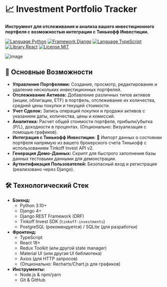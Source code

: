 # 📈 Investment Portfolio Tracker

**Инструмент для отслеживания и анализа вашего инвестиционного портфеля с возможностью интеграции с Тинькофф Инвестиции.**

[![Language Python](https://img.shields.io/badge/Language-Python-blue.svg)](https://www.python.org/)
[![Framework Django](https://img.shields.io/badge/Framework-Django-0C3C26.svg?logo=django)](https://www.djangoproject.com/)
[![Language TypeScript](https://img.shields.io/badge/Language-TypeScript-blue.svg?logo=typescript)](https://www.typescriptlang.org/)
[![Library React](https://img.shields.io/badge/Library-React-61DAFB.svg?logo=react)](https://reactjs.org/)
[![License MIT](https://img.shields.io/badge/License-MIT-green.svg)](https://opensource.org/licenses/MIT)

![image](https://github.com/user-attachments/assets/fc1a8114-aa87-41c8-bafc-3246f53aed00)


## 🌟 Основные Возможности

*   **Управление Портфелями:** Создание, просмотр, редактирование и удаление нескольких инвестиционных портфелей.
*   **Отслеживание Активов:** Добавление различных типов активов (акции, облигации, ETF) в портфель, отслеживание их количества, средней цены покупки и текущей стоимости.
*   **Учет Сделок:** Запись операций покупки и продажи активов с указанием даты, количества, цены и комиссий.
*   **Аналитика:** Расчет общей стоимости портфеля, прибыли/убытка (P/L), доходности в процентах. (Опционально: Визуализация с помощью графиков).
*   **Интеграция с Тинькофф Инвестиции:** 🚀 Импорт данных о состоянии портфеля напрямую из вашего брокерского счета Тинькофф с использованием Tinkoff Invest API v2.
*   **Генерация Демо-Данных:** Скрипт для быстрого заполнения базы данных тестовыми данными для демонстрации.
*   **Аутентификация Пользователей:** Безопасный вход и регистрация (реализовано через Django).

## 🛠️ Технологический Стек

*   **Бэкенд:**
    *   Python 3.10+
    *   Django 4+
    *   Django REST Framework (DRF)
    *   Tinkoff Invest SDK (`tinkoff-investments`)
    *   PostgreSQL (рекомендуется) / SQLite (для разработки)
*   **Фронтенд:**
    *   TypeScript
    *   React 18+
    *   Redux Toolkit (или другой state manager)
    *   Material UI (или другая UI библиотека)
    *   Axios (для HTTP запросов)
    *   (Опционально: Recharts/Chart.js для графиков)
*   **Инструменты:**
    *   Node.js & npm/yarn
    *   Git & GitHub
